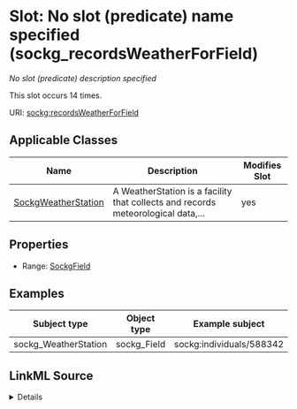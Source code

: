 

# Slot: No slot (predicate) name specified (sockg_recordsWeatherForField)


_No slot (predicate) description specified_






This slot occurs 14 times.


URI: [sockg:recordsWeatherForField](https://idir.uta.edu/sockg-ontology/docs/recordsWeatherForField)



<!-- no inheritance hierarchy -->





## Applicable Classes

| Name | Description | Modifies Slot |
| --- | --- | --- |
| [SockgWeatherStation](../classes/SockgWeatherStation.md) | A WeatherStation is a facility that collects and records meteorological data,... |  yes  |







## Properties

* Range: [SockgField](../classes/SockgField.md)






## Examples

| Subject type | Object type | Example subject | Example object | Occurrences |
| --- | --- | --- | --- | --- |
| sockg_WeatherStation | sockg_Field | sockg:individuals/588342 | sockg:individuals/55827 | 14 |




## LinkML Source

<details>

```yaml
name: sockg_recordsWeatherForField
annotations:
  count:
    tag: count
    value: 14
description: No slot (predicate) description specified
title: No slot (predicate) name specified
examples:
- object:
    example_object: sockg:individuals/55827
    example_object_type: sockg_Field
    example_predicate: sockg:recordsWeatherForField
    example_subject: sockg:individuals/588342
    example_subject_type: sockg_WeatherStation
from_schema: soc-kg
rank: 1000
domain: sockg_WeatherStation
slot_uri: sockg:recordsWeatherForField
alias: sockg_recordsWeatherForField
domain_of:
- sockg_WeatherStation
range: sockg_Field

```
</details>